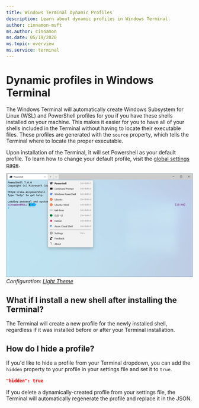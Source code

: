```yaml
---
title: Windows Terminal Dynamic Profiles
description: Learn about dynamic profiles in Windows Terminal.
author: cinnamon-msft
ms.author: cinnamon
ms.date: 05/19/2020
ms.topic: overview
ms.service: terminal
---
```


# Dynamic profiles in Windows Terminal

The Windows Terminal will automatically create Windows Subsystem for Linux (WSL) and PowerShell profiles for you if you have these shells installed on your machine. This makes it easier for you to have all of your shells included in the Terminal without having to locate their executable files. These profiles are generated with the `source` property, which tells the Terminal where to locate the proper executable.

Upon installation of the Terminal, it will set Powershell as your default profile. To learn how to change your default profile, visit the [global settings page](./customize-settings/global-settings.md).

![Windows Terminal dynamic profiles](./images/dynamic-profiles.png)
_Configuration: [Light Theme](./custom-terminal-gallery/light-theme.md)_

## What if I install a new shell after installing the Terminal?

The Terminal will create a new profile for the newly installed shell, regardless if it was installed before or after your Terminal installation.

## How do I hide a profile?

If you'd like to hide a profile from your Terminal dropdown, you can add the `hidden` property to your profile in your settings file and set it to `true`.

```json
"hidden": true
```

If you delete a dynamically-created profile from your settings file, the Terminal will automatically regenerate the profile and replace it in the JSON.
